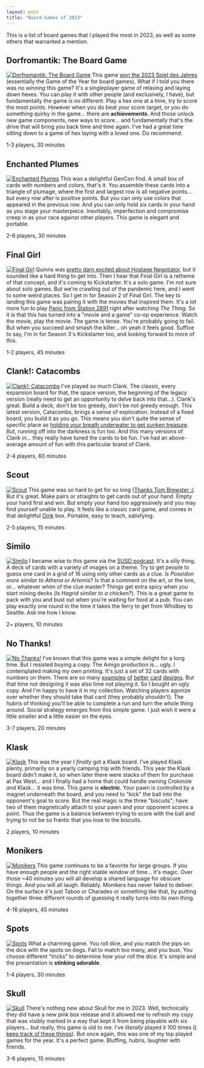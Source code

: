 ```yaml
---
layout: post
title: "Board Games of 2023"
---
```

This is a list of board games that I played the most in 2023, as well as some others that warranted a mention. 

## Dorfromantik: The Board Game
[![Dorfromantik: The Board Game](/media/posts/dorfromantik.webp)](https://boardgamegeek.com/boardgame/370591/dorfromantik-board-game)
This game [won the 2023 Spiel des Jahres](https://www.spiel-des-jahres.de/en/award-winners-2023/) (essentially the Game of the Year for board games). What if I told you there was no _winning_ this game? It's a singleplayer game of relaxing and laying down hexes. You can play it with other people (and exclusively, I have), but fundamentally the game is no different. Play a hex one at a time, try to score the most points. However when you do beat your score target, or you do something quirky in the game… there are __achievements__. And those unlock new game components, new ways to score… and fundamentally that's the drive that will bring you back time and time again. I've had a great time sitting down to a game of hex laying with a loved one. Do recommend.

<p class="playLine">1-3 players, 30 minutes</p>

## Enchanted Plumes
[![Enchanted Plumes](/media/posts/enchanted-plumes.webp)](https://boardgamegeek.com/boardgame/322010/enchanted-plumes)
This was a delightful GenCon find. A small box of cards with numbers and colors, that's it. You assemble these cards into a triangle of plumage, where the first and largest row is all negative points… but every row after is positive points. But you can only use colors that appeared in the previous row. And you can only hold six cards in your hand as you stage your masterpiece. Inevitably, imperfection and compromise creep in as your race against other players. This game is elegant and portable.

<p class="playLine">2-6 players, 30 minutes</p>

## Final Girl
[![Final Girl](/media/posts/final-girl.webp)](https://boardgamegeek.com/boardgame/277659/final-girl)
Quinns was [pretty darn excited about Hostage Negotiator](https://www.shutupandsitdown.com/videos/review-hostage-negotiator-career/), but it sounded like a hard thing to get into. Then I hear that Final Girl is a retheme of that concept, and it's coming to Kickstarter. It's a solo game. I'm not sure about solo games. But we're crawling out of the pandemic here, and I went to some weird places. So I get in for Season 2 of Final Girl. The key to landing this game was pairing it with the movies that inspired them. It's a lot more fun to play [Panic from Station 2891](https://boardgamegeek.com/boardgameexpansion/354776/final-girl-panic-station-2891) right after watching _The Thing_. So it is that this has turned into a "movie and a game" co-op experience. Watch the movie, play the movie. The game is tense. You're probably going to fail. But when you succeed and smash the killer… oh yeah it feels good. Suffice to say, I'm in for Season 3's Kickstarter too, and looking forward to more of this.

<p class="playLine">1-2 players, 45 minutes</p>

## Clank!: Catacombs
[![Clank!: Catacombs](/media/posts/clank-catacombs.webp)](https://boardgamegeek.com/boardgame/365717/clank-catacombs)
I've played so much Clank. The classic, every expansion board for that, the space version, the beginning of the legacy version (really need to get an opportunity to delve back into that…). Clank's great. Build a deck, don't be too greedy, don't be not greedy enough. This latest version, Catacombs, brings a sense of exploration. Instead of a fixed board, you build it as you go. This means you don't quite the sense of specific place as [holding your breath underwater to get sunken treasure](https://boardgamegeek.com/image/6628353/clank-sunken-treasures). But, running off into the darkness is fun too. And this many versions of Clank in… they really have tuned the cards to be fun. I've had an above-average amount of fun with this particular brand of Clank.

<p class="playLine">2-4 players, 60 minutes</p>

## Scout
[![Scout](/media/posts/scout.webp)](https://boardgamegeek.com/boardgame/291453/scout)
This game was so hard to get for so long ([Thanks Tom Brewster :/](https://www.youtube.com/watch?v=bFZIr5feAPE). But it's great. Make pairs or straights to get cards out of your hand. Empty your hand first and win. But empty your hand too aggressively and you may find yourself unable to play. It feels like a classic card game, and comes in that delightful [Oink](https://oinkgames.com/en/) box. Portable, easy to teach, satisfying.

<p class="playLine">2-5 players, 15 minutes</p>

## Similo
[![Similo](/media/posts/similo.webp)](https://boardgamegeek.com/boardgame/268620/similo)
I became wise to this game via the [SUSD podcast](https://www.shutupandsitdown.com/tag/ohanami/). It's a silly thing. A deck of cards with a variety of images on a theme. Try to get people to guess one card in a grid of 16 using only other cards as a clue. _Is Poseidon more similar to Athena or Artemis_? Is that a comment on the art, or the lore, or… whatever whim of the clue master? Things get extra spicy when you start mixing decks (_Is Hagrid similar to a chicken?_). This is a great game to pack with you and bust out when you're waiting for food at a pub. You can play exactly one round in the time it takes the ferry to get from Whidbey to Seattle. Ask me how I know.

<p class="playLine">2+ players, 10 minutes</p>

## No Thanks!
[![No Thanks!](/media/posts/no-thanks.webp)](https://boardgamegeek.com/boardgame/12942/no-thanks)
I've known that this game was a simple delight for a long time. But I resisted buying a copy. The Amigo production is… ugly. I contemplated making my own printing. It's just a set of 32 cards with numbers on them. There are so many [examples](https://boardgamegeek.com/image/2577105/no-thanks) [of](https://boardgamegeek.com/image/2685317/no-thanks) [better](https://boardgamegeek.com/image/292942/no-thanks) [card](https://boardgamegeek.com/image/446116/no-thanks) [designs](https://boardgamegeek.com/image/1971218/no-thanks). But that time not designing it was also time not playing it. So I bought an ugly copy. And I'm happy to have it in my collection. Watching players agonize over whether they should take that card (they probably shouldn't). The hubris of thinking you'll be able to complete a run and turn the whole thing around. Social strategy emerges from this simple game. I just wish it were a little smaller and a little easier on the eyes.

<p class="playLine">3-7 players, 20 minutes</p>

## Klask
[![Klask](/media/posts/klask.webp)](https://boardgamegeek.com/boardgame/165722/klask)
This was the year I _finally_ got a Klask board. I've played Klask plenty, primarily on a yearly camping trip with friends. This year the Klask board didn't make it, so when later there were stacks of them for purchase at Pax West… and I finally had a home that could handle owning Crokinole _and_ Klask… it was time. This game is __electric__. Your pawn is controlled by a magnet underneath the board, and you need to "kick" the ball into the opponent's goal to score. But the real magic is the three "biscuits"; have two of them magnetically attach to your pawn and your opponent scores a point. Thus the game is a balance between trying to score with the ball and trying to not be so frantic that you lose to the biscuits.

<p class="playLine">2 players, 10 minutes</p>

## Monikers
[![Monikers](/media/posts/monikers.webp)](https://boardgamegeek.com/boardgame/156546/monikers)
This game continues to be a favorite for large groups. If you have enough people and the right stable window of time… it's magic. Over those ~40 minutes you will all develop a shared language for obscure things. And you will all laugh. Reliably. Monikers has never failed to deliver. On the surface it's just Taboo or Charades or something like that, by putting together three different rounds of guessing it really turns into its own thing.

<p class="playLine">4-16 players, 45 minutes</p>

## Spots
[![Spots](/media/posts/spots.webp)](https://boardgamegeek.com/boardgame/372559/spots)
What a charming game. You roll dice, and you match the pips on the dice with the spots on dogs. Fail to match too many, and you bust. You choose different "tricks" to determine _how_ your roll the dice. It's simple and the presentation is __stinking adorable__.

<p class="playLine">1-4 players, 30 minutes</p>

## Skull
[![Skull](/media/posts/skull.webp)](https://boardgamegeek.com/boardgame/92415/skull)
There's nothing new about Skull for me in 2023. Well, technically they did have a new pink box release and it allowed me to refresh my copy that was visibly marked in a way that kept it from being playable with six players… but really, this game is old to me. I've _literally_ played it 100 times ([I keep track of these things](https://www.bgstatsapp.com/)). But once again, this was one of my top played games for the year. It's a perfect game. Bluffing, hubris, laughter with friends.

<p class="playLine">3-6 players, 15 minutes</p>
